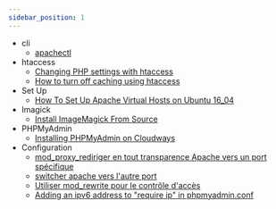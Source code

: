 ```yaml
---
sidebar_position: 1
---
```


- cli
    + [apachectl](./cli/apachectl)
- htaccess
    + [Changing PHP settings with htaccess](./htaccess/Changing%20PHP%20settings%20with%20htaccess)
    + [How to turn off caching using htaccess](./htaccess/How%20to%20turn%20off%20caching%20using%20htaccess)
- Set Up
    + [How To Set Up Apache Virtual Hosts on Ubuntu 16_04](./Set%20Up/How%20To%20Set%20Up%20Apache%20Virtual%20Hosts%20on%20Ubuntu%2016_04)
- Imagick
    + [Install ImageMagick From Source](./Imagick/Install%20ImageMagick%20From%20Source)
- PHPMyAdmin
    + [Installing PHPMyAdmin on Cloudways](./PHPMyAdmin/Installing%20PHPMyAdmin%20on%20Cloudways)
- Configuration
    + [mod_proxy_rediriger en tout transparence Apache vers un port spécifique](./configuration/mod_proxy_rediriger%20en%20tout%20transparence%20Apache%20vers%20un%20port%20spécifique)
    + [switcher apache vers l'autre port](./configuration/switcher%20apache%20vers%20l%20autre%20port)
    + [Utiliser mod_rewrite pour le contrôle d'accès](./configuration/Utiliser%20mod_rewrite%20pour%20le%20contrôle%20d%20accès)
    + [Adding an ipv6 address to "require ip" in phpmyadmin.conf](./configuration/Adding%20an%20ipv6%20address%20to%20require%20ip%20in%20phpmyadmin)